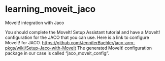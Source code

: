 # learning_moveit_jaco
Moveit! integration with Jaco 

You should complete the MoveIt! Setup Assistant tutorial and have a MoveIt! configuration for the JACO that you can use. 
Here is a link to configure Moveit! for JACO.
https://github.com/JenniferBuehler/jaco-arm-pkgs/wiki/Setup-Jaco-with-MoveIt
The generated MoveIt! configuration package in our case is called “jaco_moveit_config”.
